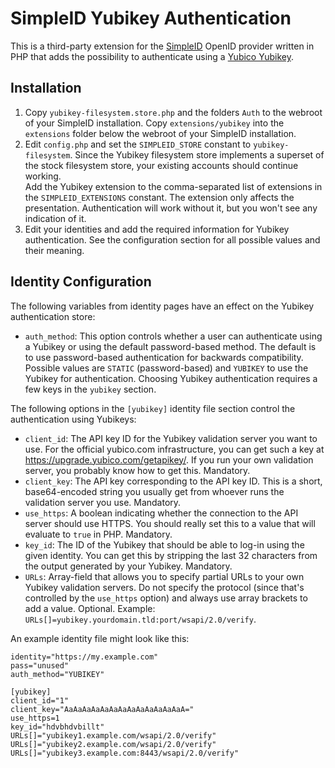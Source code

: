 # SimpleID Yubikey Authentication

This is a third-party extension for the [SimpleID][] OpenID provider written in PHP that adds the
possibility to authenticate using a [Yubico Yubikey][yubikey].

## Installation

1. Copy `yubikey-filesystem.store.php` and the folders `Auth` to the webroot of your SimpleID
   installation. Copy `extensions/yubikey` into the `extensions` folder below the webroot of your
   SimpleID installation.
2. Edit `config.php` and set the `SIMPLEID_STORE` constant to `yubikey-filesystem`. Since the
   Yubikey filesystem store implements a superset of the stock filesystem store, your existing
   accounts should continue working.  
   Add the Yubikey extension to the comma-separated list of extensions in the `SIMPLEID_EXTENSIONS`
   constant. The extension only affects the presentation. Authentication will work without it, but
   you won't see any indication of it.
3. Edit your identities and add the required information for Yubikey authentication. See the
   configuration section for all possible values and their meaning.

## Identity Configuration

The following variables from identity pages have an effect on the Yubikey authentication store:

 - `auth_method`: This option controls whether a user can authenticate using a Yubikey or using the
   default password-based method. The default is to use password-based authentication for backwards
   compatibility. Possible values are `STATIC` (password-based) and `YUBIKEY` to use the Yubikey for
   authentication. Choosing Yubikey authentication requires a few keys in the `yubikey` section.

The following options in the `[yubikey]` identity file section control the authentication using
Yubikeys:

 - `client_id`: The API key ID for the Yubikey validation server you want to use. For the official
   yubico.com infrastructure, you can get such a key at <https://upgrade.yubico.com/getapikey/>. If
   you run your own validation server, you probably know how to get this. Mandatory.
 - `client_key`: The API key corresponding to the API key ID. This is a short, base64-encoded string
   you usually get from whoever runs the validation server you use. Mandatory.
 - `use_https`: A boolean indicating whether the connection to the API server should use HTTPS. You
   should really set this to a value that will evaluate to `true` in PHP. Mandatory.
 - `key_id`: The ID of the Yubikey that should be able to log-in using the given identity. You can
   get this by stripping the last 32 characters from the output generated by your Yubikey.
   Mandatory.
 - `URLs`: Array-field that allows you to specify partial URLs to your own Yubikey validation
   servers. Do not specify the protocol (since that's controlled by the `use_https` option) and
   always use array brackets to add a value. Optional. Example:
   `URLs[]=yubikey.yourdomain.tld:port/wsapi/2.0/verify`.

An example identity file might look like this:
```
identity="https://my.example.com"
pass="unused"
auth_method="YUBIKEY"

[yubikey]
client_id="1"
client_key="AaAaAaAaAaAaAaAaAaAaAaAaAaA="
use_https=1
key_id="hdvbhdvbillt"
URLs[]="yubikey1.example.com/wsapi/2.0/verify"
URLs[]="yubikey2.example.com/wsapi/2.0/verify"
URLs[]="yubikey3.example.com:8443/wsapi/2.0/verify"
```

[simpleid]: http://simpleid.org
[yubikey]: https://www.yubico.com/products/yubikey-hardware/
